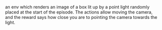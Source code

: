 an env which renders an image of a box lit up by a point light randomly placed at the start of the episode.
The actions allow moving the camera, and the reward says how close you are to pointing the camera towards the light.

